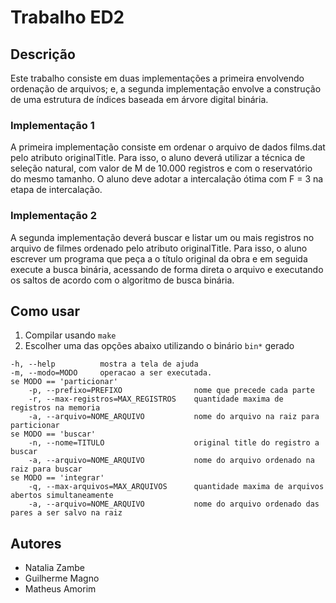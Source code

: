 # Trabalho ED2

## Descrição
Este trabalho consiste em duas implementações a primeira envolvendo ordenação de arquivos;
e, a segunda implementação envolve a construção de uma estrutura de índices baseada em árvore digital binária.

### Implementação 1
A primeira implementação consiste em ordenar o arquivo de dados films.dat pelo atributo originalTitle. Para
isso, o aluno deverá utilizar a técnica de seleção natural, com valor de M de 10.000 registros e com o reservatório
do mesmo tamanho. O aluno deve adotar a intercalação ótima com F = 3 na etapa de intercalação.

### Implementação 2
A segunda implementação deverá buscar e listar um ou mais registros no arquivo de filmes ordenado pelo atributo
originalTitle. Para isso, o aluno escrever um programa que peça a o título original da obra e em seguida execute a
busca binária, acessando de forma direta o arquivo e executando os saltos de acordo com o algoritmo de busca binária.

## Como usar

1. Compilar usando `make`
2. Escolher uma das opções abaixo utilizando o binário `bin*` gerado
```
-h, --help          mostra a tela de ajuda
-m, --modo=MODO     operacao a ser executada.
se MODO == 'particionar'
	-p, --prefixo=PREFIXO                nome que precede cada parte
	-r, --max-registros=MAX_REGISTROS    quantidade maxima de registros na memoria
	-a, --arquivo=NOME_ARQUIVO           nome do arquivo na raiz para particionar
se MODO == 'buscar'
	-n, --nome=TITULO                    original title do registro a buscar
	-a, --arquivo=NOME_ARQUIVO           nome do arquivo ordenado na raiz para buscar
se MODO == 'integrar'
	-q, --max-arquivos=MAX_ARQUIVOS      quantidade maxima de arquivos abertos simultaneamente
	-a, --arquivo=NOME_ARQUIVO           nome do arquivo ordenado das pares a ser salvo na raiz
```

## Autores
* Natalia Zambe
* Guilherme Magno
* Matheus Amorim